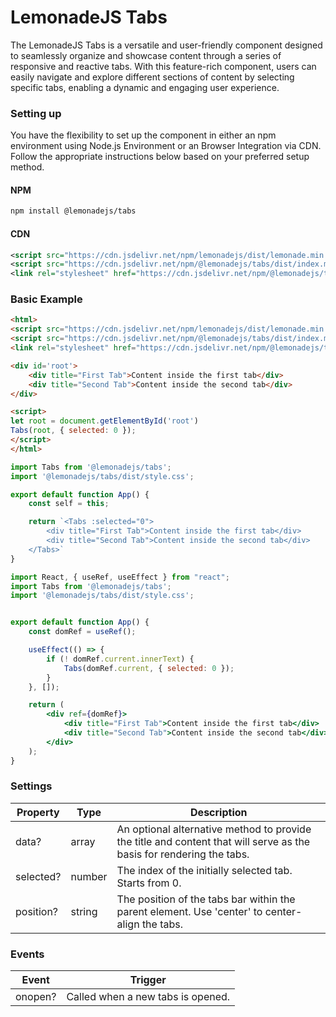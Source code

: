 LemonadeJS Tabs
====================

The LemonadeJS Tabs is a versatile and user-friendly component designed to seamlessly organize and showcase content through a series of responsive and reactive tabs. With this feature-rich component, users can easily navigate and explore different sections of content by selecting specific tabs, enabling a dynamic and engaging user experience.

### Setting up

You have the flexibility to set up the component in either an npm environment using Node.js Environment or an Browser Integration via CDN. Follow the appropriate instructions below based on your preferred setup method.

#### NPM

```bash
npm install @lemonadejs/tabs
```

#### CDN
```xml
<script src="https://cdn.jsdelivr.net/npm/lemonadejs/dist/lemonade.min.js"></script>
<script src="https://cdn.jsdelivr.net/npm/@lemonadejs/tabs/dist/index.min.js"></script>
<link rel="stylesheet" href="https://cdn.jsdelivr.net/npm/@lemonadejs/tabs/dist/style.min.css" />
```

### Basic Example

```html
<html>
<script src="https://cdn.jsdelivr.net/npm/lemonadejs/dist/lemonade.min.js"></script>
<script src="https://cdn.jsdelivr.net/npm/@lemonadejs/tabs/dist/index.min.js"></script>
<link rel="stylesheet" href="https://cdn.jsdelivr.net/npm/@lemonadejs/tabs/dist/style.min.css" />

<div id='root'>
    <div title="First Tab">Content inside the first tab</div>
    <div title="Second Tab">Content inside the second tab</div>
</div>

<script>
let root = document.getElementById('root')
Tabs(root, { selected: 0 });
</script>
</html>
```
```javascript
import Tabs from '@lemonadejs/tabs';
import '@lemonadejs/tabs/dist/style.css';

export default function App() {
    const self = this;

    return `<Tabs :selected="0">
        <div title="First Tab">Content inside the first tab</div>
        <div title="Second Tab">Content inside the second tab</div>
    </Tabs>`
}
```
```jsx
import React, { useRef, useEffect } from "react";
import Tabs from '@lemonadejs/tabs';
import '@lemonadejs/tabs/dist/style.css';


export default function App() {
    const domRef = useRef();

    useEffect(() => {
        if (! domRef.current.innerText) {
            Tabs(domRef.current, { selected: 0 });
        }
    }, []);

    return (
        <div ref={domRef}>
            <div title="First Tab">Content inside the first tab</div>
            <div title="Second Tab">Content inside the second tab</div>
        </div>
    );
}
```

### Settings

| Property  | Type | Description |
|-----------|------|-------------|
| data? | array | An optional alternative method to provide the title and content that will serve as the basis for rendering the tabs. |
| selected? | number | The index of the initially selected tab. Starts from 0. |
| position? | string   | The position of the tabs bar within the parent element. Use 'center' to center-align the tabs. |

### Events

| Event | Trigger |
| -------- | ---- |
| onopen?  | Called when a new tabs is opened. |

